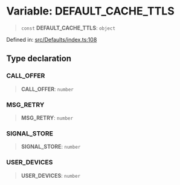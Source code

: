 # Variable: DEFAULT\_CACHE\_TTLS

> `const` **DEFAULT\_CACHE\_TTLS**: `object`

Defined in: [src/Defaults/index.ts:108](https://github.com/Fokusdotid/bail/blob/8a30cf93a8ac726f06d1ad6578695812a8253e53/src/Defaults/index.ts#L108)

## Type declaration

### CALL\_OFFER

> **CALL\_OFFER**: `number`

### MSG\_RETRY

> **MSG\_RETRY**: `number`

### SIGNAL\_STORE

> **SIGNAL\_STORE**: `number`

### USER\_DEVICES

> **USER\_DEVICES**: `number`
